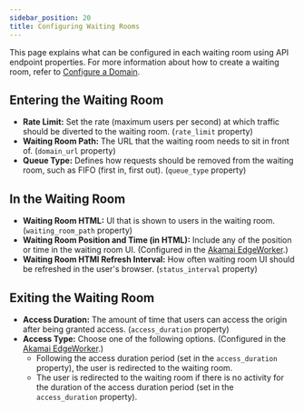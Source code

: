 ```yaml
---
sidebar_position: 20
title: Configuring Waiting Rooms
---
```


This page explains what can be configured in each waiting room using API endpoint properties. For more information about how to create a waiting room, refer to [Configure a Domain](configure-domain.md).

## Entering the Waiting Room

- **Rate Limit:** Set the rate (maximum users per second) at which traffic should be diverted to the waiting room. (`rate_limit` property)
- **Waiting Room Path:** The URL that the waiting room needs to sit in front of. (`domain_url` property)
- **Queue Type:** Defines how requests should be removed from the waiting room, such as FIFO (first in, first out). (`queue_type` property)

## In the Waiting Room

- **Waiting Room HTML:** UI that is shown to users in the waiting room. (`waiting_room_path` property)
- **Waiting Room Position and Time (in HTML):** Include any of the position or time in the waiting room UI. (Configured in the [Akamai EdgeWorker](configure-vwrs-edgeworker.md).)
- **Waiting Room HTMl Refresh Interval:** How often waiting room UI should be refreshed in the user's browser. (`status_interval` property)

## Exiting the Waiting Room

- **Access Duration:** The amount of time that users can access the origin after being granted access. (`access_duration` property)
- **Access Type:** Choose one of the following options. (Configured in the [Akamai EdgeWorker](configure-vwrs-edgeworker.md).)
  - Following the access duration period (set in the `access_duration` property), the user is redirected to the waiting room.
  - The user is redirected to the waiting room if there is no activity for the duration of the access duration period (set in the `access_duration` property).
